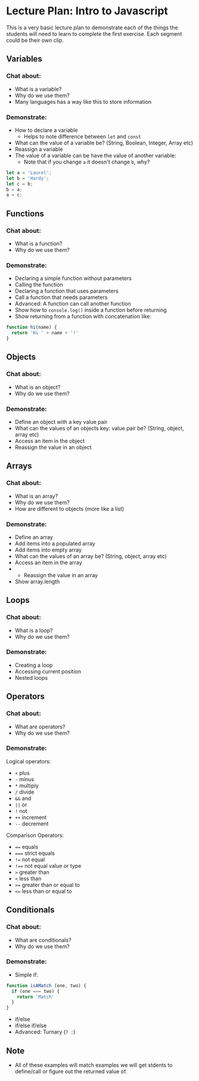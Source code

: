 # Lecture Plan: Intro to Javascript

This is a very basic lecture plan to demonstrate each of the things the students will need to learn to complete the first exercise. Each segment could be their own clip.

## Variables
### Chat about:
- What is a variable?
- Why do we use them?
- Many languages has a way like this to store information

### Demonstrate:
- How to declare a variable
  - Helps to note difference between `let` and `const`
- What can the value of a variable be? (String, Boolean, Integer, Array etc)
- Reassign a variable
- The value of a variable can be have the value of another variable: 
  - Note that if you change `a` it doesn't change `b`, why?

```js
let a = 'Laurel';
let b = 'Hardy';
let c = b;
b = a;
a = c;
```

## Functions
### Chat about:
- What is a function?
- Why do we use them?

### Demonstrate:
- Declaring a simple function without parameters
- Calling the function
- Declaring a function that uses parameters
- Call a function that needs parameters
- Advanced: A function can call another function
- Show how to `console.log()` inside a function before returning
- Show returning from a function with concatenation like:

```js
function hi(name) {
  return 'Hi ' + name + '!'
}
```

## Objects 
### Chat about:
- What is an object?
- Why do we use them?

### Demonstrate:
- Define an object with a key value pair
- What can the values of an objects key: value pair be? (String, object, array etc) 
- Access an item in the object
- Reassign the value in an object

## Arrays
### Chat about:
- What is an array?
- Why do we use them?
- How are different to objects (more like a list)

### Demonstrate:
- Define an array
- Add items into a populated array
- Add items into empty array
- What can the values of an array be? (String, object, array etc) 
- Access an item in the array
- - Reassign the value in an array
- Show array.length


## Loops
### Chat about:
- What is a loop?
- Why do we use them?

### Demonstrate:
- Creating a loop
- Accessing current position
- Nested loops

## Operators
### Chat about:
- What are operators?
- Why do we use them?

### Demonstrate:

Logical operators:
- `+` plus
- `-` minus
- `*` multiply
- `/` divide
- `&&` and
- `||` or
- `!` not
- `++` increment
- `--` decrement

Comparison Operators:
- `==` equals
- `===` strict equals
- `!=` not equal
- `!==` not equal value or type
- `>` greater than
- `<` less than
- `>=` greater than or equal to
- `<=` less than or equal to


## Conditionals
### Chat about:
- What are conditionals?
- Why do we use them?

### Demonstrate:
- Simple if:
```js
function isAMatch (one, two) {
  if (one === two) {
    return 'Match'
  }
}
```

- if/else
- if/else if/else
- Advanced: Turnary (`? :`)

## Note
* All of these examples will match examples we will get stdents to define/call or figure out the returned value of. 